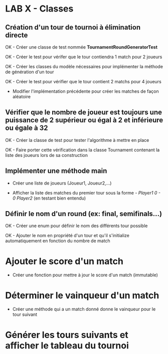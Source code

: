 <div class="pb"></div>

# LAB X - Classes 


## Création d'un tour de tournoi à élimination directe

OK - Créer une classe de test nommée **TournamentRoundGeneratorTest**

OK - Créer le test pour vérifer que le tour contiendra 1 match pour 2 joueurs

OK - Créer les classes du modèle nécessaires pour implémenter la méthode de génération d'un tour

OK - Créer le test pour vérifier que le tour contient  2 matchs pour 4 joueurs

- Modifier l'implémentation précédente pour créer les matches de façon aléatoire

## Vérifier que le nombre de joueur est toujours une puissance de 2 supérieur ou égal à 2 et inférieure ou égale à 32

OK - Créer la classe de test pour tester l'algorithme à mettre en place

OK - Faire porter cette vérification dans la classe Tournament contenant la liste des joueurs lors de sa construction

## Implémenter une méthode main

- Créer une liste de joueurs (Joueur1, Joueur2,...)

- Afficher la liste des matches du premier tour sous la forme *- Player1 0 - 0 Player2* (en testant bien entendu)

## Définir le nom d'un round (ex: final, semifinals...)

OK - Créer une enum pour définir le nom des différents tour possible

OK - Ajouter le nom en propriété d'un tour et qu'il s'initialize automatiquement en fonction du nombre de match

# Ajouter le score d'un match

- Créer une fonction pour mettre à jour le score d'un match (immutable)

# Déterminer le vainqueur d'un match

- Créer une méthode qui a un match donné donne le vainqueur pour le tour suivant

# Générer les tours suivants et afficher le tableau du tournoi

